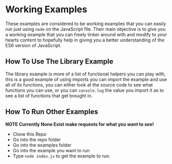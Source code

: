 # Working Examples

These examples are considered to be working examples that you can easily run just using `node` on the JavaScript file. Their main objective is to give you a working example that you can freely tinker around with and modify to your hearts content to hopefully help in giving you a better understanding of the ES6 version of JavaScript.

## How To Use The Library Example

The library example is more of a list of functional helpers you can play with, this is a good example of using imports you can import the example and use all of its functions, you can either look at the source code to see what functions you can use, or you can `console.log` the value you import it as to see a list of functions that get brought in.

## How To Run Other Examples

**NOTE Currently None Exist make requests for what you want to see!**

- Clone this Repo
- Go into the repo folder
- Go into the examples folder
- Go into the example you want to run
- Type `node index.js` to get the example to run.
